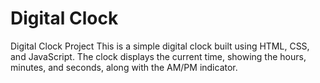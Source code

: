 # Digital Clock
 Digital Clock Project  This is a simple digital clock built using HTML, CSS, and JavaScript. The clock displays the current time, showing the hours, minutes, and seconds, along with the AM/PM indicator.
